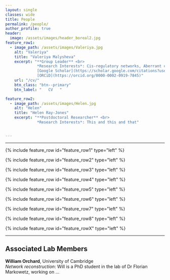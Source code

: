 ```yaml
---
layout: single
classes: wide
title: People
permalink: /people/
author_profile: true
header:
  image: /assets/images/header_boreal2.jpg
feature_row1:
  - image_path: /assets/images/Valeriya.jpg
    alt: "Valeriya"
    title: "Valeriya Malysheva"
    excerpt: "**Group Leader** <br> 
              *Research Interests*: Cis-regulatory networks, Aberrant cell fate acquisition, Neurodegenerative disease,  <br>
              [Google Scholar](https://scholar.google.com/citations?user=E_AaM8UAAAAJ&hl=en) <br>
              [ORCiD](https://orcid.org/0000-0002-0919-7845)"
    url: "/cv/"
    btn_class: "btn--primary"
    btn_label: "   CV   "

feature_row2:
  - image_path: /assets/images/Helen.jpg
    alt: "Helen"
    title: "Helen Ray-Jones"
    excerpt: "**Postdoctoral Researcher** <br> 
              *Research Interests*: This and this and that"


---
```


---

{% include feature_row id="feature_row1" type="left" %}

{% include feature_row id="feature_row2" type="left" %}

{% include feature_row id="feature_row3" type="left" %}

{% include feature_row id="feature_row4" type="left" %}

{% include feature_row id="feature_row5" type="left" %}

{% include feature_row id="feature_row6" type="left" %}

{% include feature_row id="feature_row7" type="left" %}

{% include feature_row id="feature_row8" type="left" %}

{% include feature_row id="feature_rowX" type="left" %}


---
##  Associated Lab Members

**William Orchard**, University of Cambridge<br>
*Network reconstruction*: Will is a PhD student in the lab of Dr Florian Markowetz, working on ...

